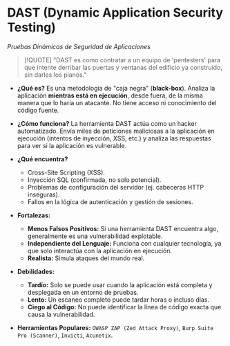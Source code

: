 # DAST (Dynamic Application Security Testing)
*Pruebas Dinámicas de Seguridad de Aplicaciones*

> [!QUOTE] "DAST es como contratar a un equipo de 'pentesters' para que intente derribar las puertas y ventanas del edificio ya construido, sin darles los planos."

-   **¿Qué es?** Es una metodología de "caja negra" (**black-box**). Analiza la aplicación **mientras está en ejecución**, desde fuera, de la misma manera que lo haría un atacante. No tiene acceso ni conocimiento del código fuente.

-   **¿Cómo funciona?** La herramienta DAST actúa como un hacker automatizado. Envía miles de peticiones maliciosas a la aplicación en ejecución (intentos de inyección, XSS, etc.) y analiza las respuestas para ver si la aplicación es vulnerable.

-   **¿Qué encuentra?**
    -   Cross-Site Scripting (XSS).
    -   Inyección SQL (confirmada, no solo potencial).
    -   Problemas de configuración del servidor (ej. cabeceras HTTP inseguras).
    -   Fallos en la lógica de autenticación y gestión de sesiones.

-   **Fortalezas:**
    -   **Menos Falsos Positivos:** Si una herramienta DAST encuentra algo, generalmente es una vulnerabilidad explotable.
    -   **Independiente del Lenguaje:** Funciona con cualquier tecnología, ya que solo interactúa con la aplicación en ejecución.
    -   **Realista:** Simula ataques del mundo real.

-   **Debilidades:**
    -   **Tardío:** Solo se puede usar cuando la aplicación está completa y desplegada en un entorno de pruebas.
    -   **Lento:** Un escaneo completo puede tardar horas o incluso días.
    -   **Ciego al Código:** No puede identificar la línea de código exacta que causa la vulnerabilidad.

-   **Herramientas Populares:** `OWASP ZAP (Zed Attack Proxy)`, `Burp Suite Pro (Scanner)`, `Invicti`, `Acunetix`.
